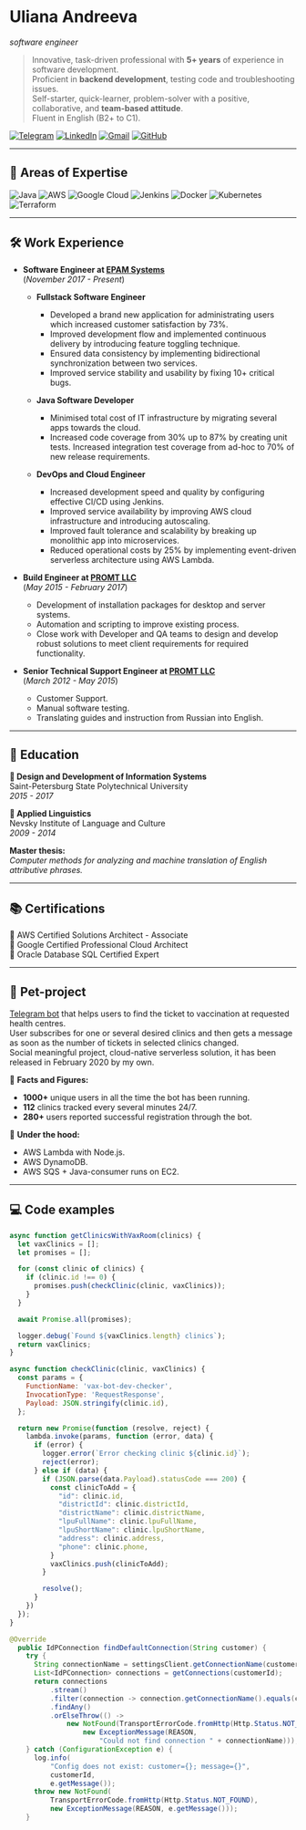 # Uliana Andreeva
_software engineer_

> Innovative, task-driven professional with __5+ years__ of experience in software development.  
> Proficient in __backend development__, testing code and troubleshooting issues.  
> Self-starter, quick-learner, problem-solver with a positive, collaborative, and __team-based attitude__.  
> Fluent in English (B2+ to C1).

[![Telegram](https://img.shields.io/badge/Telegram-2CA5E0?style=for-the-badge&logo=telegram&logoColor=white)](https://t.me/youlass)
[![LinkedIn](https://img.shields.io/badge/linkedin-%230077B5.svg?style=for-the-badge&logo=linkedin&logoColor=white)](https://www.linkedin.com/in/ulyana-andreeva/)
[![Gmail](https://img.shields.io/badge/Gmail-D14836?style=for-the-badge&logo=gmail&logoColor=white)](88.andreeva@gmail.com)
[![GitHub](https://img.shields.io/badge/github-%23121011.svg?style=for-the-badge&logo=github&logoColor=white)](https://github.com/brainydamage)

___
## 🙋 Areas of Expertise

![Java](https://img.shields.io/badge/java-%23ED8B00.svg?style=for-the-badge&logo=java&logoColor=white)
![AWS](https://img.shields.io/badge/AWS-%23FF9900.svg?style=for-the-badge&logo=amazon-aws&logoColor=black)
![Google Cloud](https://img.shields.io/badge/GoogleCloud-%234285F4.svg?style=for-the-badge&logo=google-cloud&logoColor=white)
![Jenkins](https://img.shields.io/badge/jenkins-%232C5263.svg?style=for-the-badge&logo=jenkins&logoColor=white)
![Docker](https://img.shields.io/badge/docker-%230db7ed.svg?style=for-the-badge&logo=docker&logoColor=white)
![Kubernetes](https://img.shields.io/badge/kubernetes-%23326ce5.svg?style=for-the-badge&logo=kubernetes&logoColor=white)
![Terraform](https://img.shields.io/badge/terraform-%235835CC.svg?style=for-the-badge&logo=terraform&logoColor=white)

___
## 🛠️ Work Experience

* **Software Engineer at [EPAM Systems](https://www.epam-group.ru/)**  
(_November 2017 - Present_)

  * **Fullstack Software Engineer**
    * Developed a brand new application for administrating users which increased customer satisfaction by 73%.
    * Improved development flow and implemented continuous delivery by introducing feature toggling technique.
    * Ensured data consistency by implementing bidirectional synchronization between two services. 
    * Improved service stability and usability by fixing 10+ critical bugs.

  * **Java Software Developer**
      * Minimised total cost of IT infrastructure by migrating several apps towards the cloud.
      * Increased code coverage from 30% up to 87% by creating unit tests. Increased integration test coverage
        from ad-hoc to 70% of new release requirements.

  * **DevOps and Cloud Engineer**
      * Increased development speed and quality by configuring effective CI/CD using Jenkins.
      * Improved service availability by improving AWS cloud infrastructure and introducing autoscaling. 
      * Improved fault tolerance and scalability by breaking up monolithic app into microservices.
      * Reduced operational costs by 25% by implementing event-driven serverless architecture using
        AWS Lambda.


* **Build Engineer at [PROMT LLC](https://www.promt.ru/)**  
(_May 2015 - February 2017_)
    * Development of installation packages for desktop and server systems.     
    * Automation and scripting to improve existing process.
    * Close work with Developer and QA teams to design and develop
    robust solutions to meet client requirements for required functionality.


* **Senior Technical Support Engineer at [PROMT LLC](https://www.promt.ru/)**  
(_March 2012 - May 2015_)
    * Customer Support.
    * Manual software testing.
    * Translating guides and instruction from Russian into English.

___
## 📜 Education

**📍 Design and Development of Information Systems**  
Saint-Petersburg State Polytechnical University  
_2015 - 2017_  


**📍 Applied Linguistics**  
Nevsky Institute of Language and Culture  
_2009 - 2014_  

**Master thesis:**  
_Computer methods for analyzing and machine translation of English attributive phrases._


___
## 📚 Certifications

📍 AWS Certified Solutions Architect - Associate  
📍 Google Certified Professional Cloud Architect  
📍 Oracle Database SQL Certified Expert  


___
## 🐾 Pet-project  
[Telegram bot](http://t.me/gorzdrav_checker_bot) that helps users to find the ticket to vaccination at requested health centres.  
User subscribes for one or several desired clinics and then gets a message as soon as the number of tickets in selected clinics changed.  
Social meaningful project, cloud-native serverless solution, it has been released in February 2020 by my own.  

🔎 **Facts and Figures:**
* **1000+** unique users in all the time the bot has been running.
* **112** clinics tracked every several minutes 24/7.
* **280+** users reported successful registration through the bot.

🚧 **Under the hood:**
* AWS Lambda with Node.js.
* AWS DynamoDB.
* AWS SQS + Java-consumer runs on EC2.


___
## 💻 Code examples  
```javascript
async function getClinicsWithVaxRoom(clinics) {
  let vaxClinics = [];
  let promises = [];

  for (const clinic of clinics) {
    if (clinic.id !== 0) {
      promises.push(checkClinic(clinic, vaxClinics));
    }
  }

  await Promise.all(promises);

  logger.debug(`Found ${vaxClinics.length} clinics`);
  return vaxClinics;
}

async function checkClinic(clinic, vaxClinics) {
  const params = {
    FunctionName: 'vax-bot-dev-checker',
    InvocationType: 'RequestResponse',
    Payload: JSON.stringify(clinic.id),
  };

  return new Promise(function (resolve, reject) {
    lambda.invoke(params, function (error, data) {
      if (error) {
        logger.error(`Error checking clinic ${clinic.id}`);
        reject(error);
      } else if (data) {
        if (JSON.parse(data.Payload).statusCode === 200) {
          const clinicToAdd = {
            "id": clinic.id,
            "districtId": clinic.districtId,
            "districtName": clinic.districtName,
            "lpuFullName": clinic.lpuFullName,
            "lpuShortName": clinic.lpuShortName,
            "address": clinic.address,
            "phone": clinic.phone,
          }
          vaxClinics.push(clinicToAdd);
        }

        resolve();
      }
    })
  });
}
```

```java
@Override
  public IdPConnection findDefaultConnection(String customer) {
    try {
      String connectionName = settingsClient.getConnectionName(customerId);
      List<IdPConnection> connections = getConnections(customerId);
      return connections
          .stream()
          .filter(connection -> connection.getConnectionName().equals(connectionName))
          .findAny()
          .orElseThrow(() ->
              new NotFound(TransportErrorCode.fromHttp(Http.Status.NOT_FOUND),
                  new ExceptionMessage(REASON,
                      "Could not find connection " + connectionName)));
    } catch (ConfigurationException e) {
      log.info(
          "Config does not exist: customer={}; message={}",
          customerId,
          e.getMessage());
      throw new NotFound(
          TransportErrorCode.fromHttp(Http.Status.NOT_FOUND),
          new ExceptionMessage(REASON, e.getMessage()));
    }
```